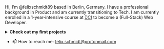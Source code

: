 Hi, I’m @felixschmidt89 based in Berlin, Germany.
I have a professional background in Product and am currently transitioning to Tech. I am currently enrolled in a 1-year-intensive course at [DCI](https://digitalcareerinstitute.org/courses/web-development/)  to become a (Full-Stack) Web Developer.

<details>
  <summary><b>Check out my first projects</b></summary>
  1. **User Interface Basics (HTML, CSS, Sass, Bootstrap):**
   - [Personal website](https://uib-final-project.netlify.app/)
   - [Personal website (Bootstrap version)](https://uib-final-project-bootstrap-version.netlify.app/)
   
2. **Programming Basics (HTML, CSS, Vanilla JavaScript):**
   - [VanillaTasks (To-Do-Application](https://vanillatasks.netlify.app/)

3. **Single Page Application (React):**
   - [Pomodofy (Pomodoro-Technique SPA)](https://pomodofy.netlify.app/)
 </details>


- 📫 How to reach me: felix.schmidt@protonmail.com


